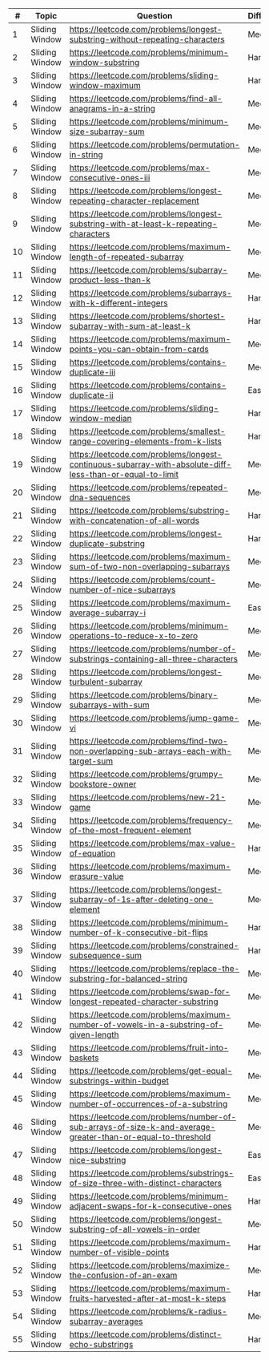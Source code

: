 | #  | Topic          | Question                                                                                                    | Difficulty |
|----|----------------|-------------------------------------------------------------------------------------------------------------|------------|
| 1  | Sliding Window | https://leetcode.com/problems/longest-substring-without-repeating-characters                                | Medium     |
| 2  | Sliding Window | https://leetcode.com/problems/minimum-window-substring                                                      | Hard       |
| 3  | Sliding Window | https://leetcode.com/problems/sliding-window-maximum                                                        | Hard       |
| 4  | Sliding Window | https://leetcode.com/problems/find-all-anagrams-in-a-string                                                 | Medium     |
| 5  | Sliding Window | https://leetcode.com/problems/minimum-size-subarray-sum                                                     | Medium     |
| 6  | Sliding Window | https://leetcode.com/problems/permutation-in-string                                                         | Medium     |
| 7  | Sliding Window | https://leetcode.com/problems/max-consecutive-ones-iii                                                      | Medium     |
| 8  | Sliding Window | https://leetcode.com/problems/longest-repeating-character-replacement                                       | Medium     |
| 9  | Sliding Window | https://leetcode.com/problems/longest-substring-with-at-least-k-repeating-characters                        | Medium     |
| 10 | Sliding Window | https://leetcode.com/problems/maximum-length-of-repeated-subarray                                           | Medium     |
| 11 | Sliding Window | https://leetcode.com/problems/subarray-product-less-than-k                                                  | Medium     |
| 12 | Sliding Window | https://leetcode.com/problems/subarrays-with-k-different-integers                                           | Hard       |
| 13 | Sliding Window | https://leetcode.com/problems/shortest-subarray-with-sum-at-least-k                                         | Hard       |
| 14 | Sliding Window | https://leetcode.com/problems/maximum-points-you-can-obtain-from-cards                                      | Medium     |
| 15 | Sliding Window | https://leetcode.com/problems/contains-duplicate-iii                                                        | Medium     |
| 16 | Sliding Window | https://leetcode.com/problems/contains-duplicate-ii                                                         | Easy       |
| 17 | Sliding Window | https://leetcode.com/problems/sliding-window-median                                                         | Hard       |
| 18 | Sliding Window | https://leetcode.com/problems/smallest-range-covering-elements-from-k-lists                                 | Hard       |
| 19 | Sliding Window | https://leetcode.com/problems/longest-continuous-subarray-with-absolute-diff-less-than-or-equal-to-limit    | Medium     |
| 20 | Sliding Window | https://leetcode.com/problems/repeated-dna-sequences                                                        | Medium     |
| 21 | Sliding Window | https://leetcode.com/problems/substring-with-concatenation-of-all-words                                     | Hard       |
| 22 | Sliding Window | https://leetcode.com/problems/longest-duplicate-substring                                                   | Hard       |
| 23 | Sliding Window | https://leetcode.com/problems/maximum-sum-of-two-non-overlapping-subarrays                                  | Medium     |
| 24 | Sliding Window | https://leetcode.com/problems/count-number-of-nice-subarrays                                                | Medium     |
| 25 | Sliding Window | https://leetcode.com/problems/maximum-average-subarray-i                                                    | Easy       |
| 26 | Sliding Window | https://leetcode.com/problems/minimum-operations-to-reduce-x-to-zero                                        | Medium     |
| 27 | Sliding Window | https://leetcode.com/problems/number-of-substrings-containing-all-three-characters                          | Medium     |
| 28 | Sliding Window | https://leetcode.com/problems/longest-turbulent-subarray                                                    | Medium     |
| 29 | Sliding Window | https://leetcode.com/problems/binary-subarrays-with-sum                                                     | Medium     |
| 30 | Sliding Window | https://leetcode.com/problems/jump-game-vi                                                                  | Medium     |
| 31 | Sliding Window | https://leetcode.com/problems/find-two-non-overlapping-sub-arrays-each-with-target-sum                      | Medium     |
| 32 | Sliding Window | https://leetcode.com/problems/grumpy-bookstore-owner                                                        | Medium     |
| 33 | Sliding Window | https://leetcode.com/problems/new-21-game                                                                   | Medium     |
| 34 | Sliding Window | https://leetcode.com/problems/frequency-of-the-most-frequent-element                                        | Medium     |
| 35 | Sliding Window | https://leetcode.com/problems/max-value-of-equation                                                         | Hard       |
| 36 | Sliding Window | https://leetcode.com/problems/maximum-erasure-value                                                         | Medium     |
| 37 | Sliding Window | https://leetcode.com/problems/longest-subarray-of-1s-after-deleting-one-element                             | Medium     |
| 38 | Sliding Window | https://leetcode.com/problems/minimum-number-of-k-consecutive-bit-flips                                     | Hard       |
| 39 | Sliding Window | https://leetcode.com/problems/constrained-subsequence-sum                                                   | Hard       |
| 40 | Sliding Window | https://leetcode.com/problems/replace-the-substring-for-balanced-string                                     | Medium     |
| 41 | Sliding Window | https://leetcode.com/problems/swap-for-longest-repeated-character-substring                                 | Medium     |
| 42 | Sliding Window | https://leetcode.com/problems/maximum-number-of-vowels-in-a-substring-of-given-length                       | Medium     |
| 43 | Sliding Window | https://leetcode.com/problems/fruit-into-baskets                                                            | Medium     |
| 44 | Sliding Window | https://leetcode.com/problems/get-equal-substrings-within-budget                                            | Medium     |
| 45 | Sliding Window | https://leetcode.com/problems/maximum-number-of-occurrences-of-a-substring                                  | Medium     |
| 46 | Sliding Window | https://leetcode.com/problems/number-of-sub-arrays-of-size-k-and-average-greater-than-or-equal-to-threshold | Medium     |
| 47 | Sliding Window | https://leetcode.com/problems/longest-nice-substring                                                        | Easy       |
| 48 | Sliding Window | https://leetcode.com/problems/substrings-of-size-three-with-distinct-characters                             | Easy       |
| 49 | Sliding Window | https://leetcode.com/problems/minimum-adjacent-swaps-for-k-consecutive-ones                                 | Hard       |
| 50 | Sliding Window | https://leetcode.com/problems/longest-substring-of-all-vowels-in-order                                      | Medium     |
| 51 | Sliding Window | https://leetcode.com/problems/maximum-number-of-visible-points                                              | Hard       |
| 52 | Sliding Window | https://leetcode.com/problems/maximize-the-confusion-of-an-exam                                             | Medium     |
| 53 | Sliding Window | https://leetcode.com/problems/maximum-fruits-harvested-after-at-most-k-steps                                | Hard       |
| 54 | Sliding Window | https://leetcode.com/problems/k-radius-subarray-averages                                                    | Medium     |
| 55 | Sliding Window | https://leetcode.com/problems/distinct-echo-substrings                                                      | Hard       |
